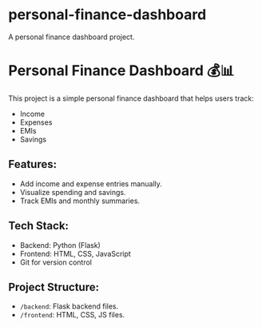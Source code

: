 # personal-finance-dashboard
A personal finance dashboard project.
# Personal Finance Dashboard 💰📊

This project is a simple personal finance dashboard that helps users track:
- Income
- Expenses
- EMIs
- Savings

## Features:
- Add income and expense entries manually.
- Visualize spending and savings.
- Track EMIs and monthly summaries.

## Tech Stack:
- Backend: Python (Flask)
- Frontend: HTML, CSS, JavaScript
- Git for version control

## Project Structure:
- `/backend`: Flask backend files.
- `/frontend`: HTML, CSS, JS files.
